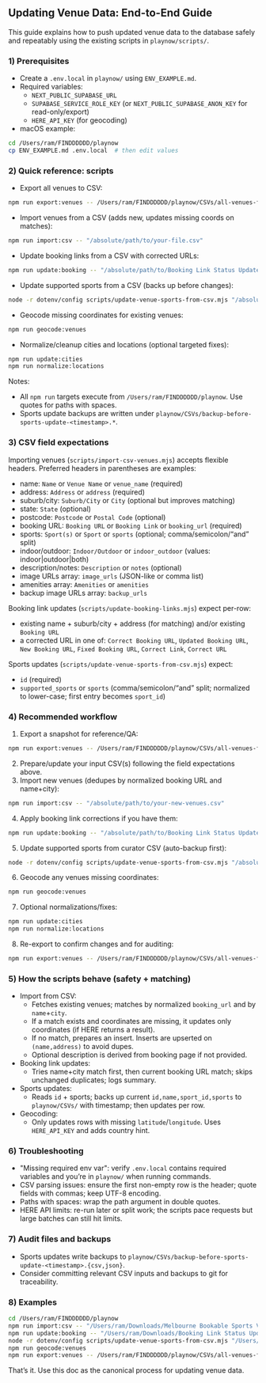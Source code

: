 ## Updating Venue Data: End-to-End Guide

This guide explains how to push updated venue data to the database safely and repeatably using the existing scripts in `playnow/scripts/`.

### 1) Prerequisites

- Create a `.env.local` in `playnow/` using `ENV_EXAMPLE.md`.
- Required variables:
  - `NEXT_PUBLIC_SUPABASE_URL`
  - `SUPABASE_SERVICE_ROLE_KEY` (or `NEXT_PUBLIC_SUPABASE_ANON_KEY` for read-only/export)
  - `HERE_API_KEY` (for geocoding)
- macOS example:
```bash
cd /Users/ram/FINDDDDDD/playnow
cp ENV_EXAMPLE.md .env.local  # then edit values
```

### 2) Quick reference: scripts

- Export all venues to CSV:
```bash
npm run export:venues -- /Users/ram/FINDDDDDD/playnow/CSVs/all-venues-from-db.csv
```
- Import venues from a CSV (adds new, updates missing coords on matches):
```bash
npm run import:csv -- "/absolute/path/to/your-file.csv"
```
- Update booking links from a CSV with corrected URLs:
```bash
npm run update:booking -- "/absolute/path/to/Booking Link Status Updated.csv"
```
- Update supported sports from a CSV (backs up before changes):
```bash
node -r dotenv/config scripts/update-venue-sports-from-csv.mjs "/absolute/path/to/Venue Sports Verified Data.csv"
```
- Geocode missing coordinates for existing venues:
```bash
npm run geocode:venues
```
- Normalize/cleanup cities and locations (optional targeted fixes):
```bash
npm run update:cities
npm run normalize:locations
```

Notes:
- All `npm run` targets execute from `/Users/ram/FINDDDDDD/playnow`. Use quotes for paths with spaces.
- Sports update backups are written under `playnow/CSVs/backup-before-sports-update-<timestamp>.*`.

### 3) CSV field expectations

Importing venues (`scripts/import-csv-venues.mjs`) accepts flexible headers. Preferred headers in parentheses are examples:
- name: `Name` or `Venue Name` or `venue_name` (required)
- address: `Address` or `address` (required)
- suburb/city: `Suburb/City` or `City` (optional but improves matching)
- state: `State` (optional)
- postcode: `Postcode` or `Postal Code` (optional)
- booking URL: `Booking URL` or `Booking Link` or `booking_url` (required)
- sports: `Sport(s)` or `Sport` or `sports` (optional; comma/semicolon/“and” split)
- indoor/outdoor: `Indoor/Outdoor` or `indoor_outdoor` (values: indoor|outdoor|both)
- description/notes: `Description` or `notes` (optional)
- image URLs array: `image_urls` (JSON-like or comma list)
- amenities array: `Amenities` or `amenities`
- backup image URLs array: `backup_urls`

Booking link updates (`scripts/update-booking-links.mjs`) expect per-row:
- existing name + suburb/city + address (for matching) and/or existing `Booking URL`
- a corrected URL in one of: `Correct Booking URL`, `Updated Booking URL`, `New Booking URL`, `Fixed Booking URL`, `Correct Link`, `Correct URL`

Sports updates (`scripts/update-venue-sports-from-csv.mjs`) expect:
- `id` (required)
- `supported_sports` or `sports` (comma/semicolon/“and” split; normalized to lower-case; first entry becomes `sport_id`)

### 4) Recommended workflow

1. Export a snapshot for reference/QA:
```bash
npm run export:venues -- /Users/ram/FINDDDDDD/playnow/CSVs/all-venues-from-db.csv
```
2. Prepare/update your input CSV(s) following the field expectations above.
3. Import new venues (dedupes by normalized booking URL and name+city):
```bash
npm run import:csv -- "/absolute/path/to/your-new-venues.csv"
```
4. Apply booking link corrections if you have them:
```bash
npm run update:booking -- "/absolute/path/to/Booking Link Status Updated.csv"
```
5. Update supported sports from curator CSV (auto-backup first):
```bash
node -r dotenv/config scripts/update-venue-sports-from-csv.mjs "/absolute/path/to/Venue Sports Verified Data.csv"
```
6. Geocode any venues missing coordinates:
```bash
npm run geocode:venues
```
7. Optional normalizations/fixes:
```bash
npm run update:cities
npm run normalize:locations
```
8. Re-export to confirm changes and for auditing:
```bash
npm run export:venues -- /Users/ram/FINDDDDDD/playnow/CSVs/all-venues-from-db.csv
```

### 5) How the scripts behave (safety + matching)

- Import from CSV:
  - Fetches existing venues; matches by normalized `booking_url` and by `name`+`city`.
  - If a match exists and coordinates are missing, it updates only coordinates (if HERE returns a result).
  - If no match, prepares an insert. Inserts are upserted on `(name,address)` to avoid dupes.
  - Optional description is derived from booking page if not provided.
- Booking link updates:
  - Tries name+city match first, then current booking URL match; skips unchanged duplicates; logs summary.
- Sports updates:
  - Reads `id` + sports; backs up current `id,name,sport_id,sports` to `playnow/CSVs/` with timestamp; then updates per row.
- Geocoding:
  - Only updates rows with missing `latitude`/`longitude`. Uses `HERE_API_KEY` and adds country hint.

### 6) Troubleshooting

- "Missing required env var": verify `.env.local` contains required variables and you’re in `playnow/` when running commands.
- CSV parsing issues: ensure the first non-empty row is the header; quote fields with commas; keep UTF-8 encoding.
- Paths with spaces: wrap the path argument in double quotes.
- HERE API limits: re-run later or split work; the scripts pace requests but large batches can still hit limits.

### 7) Audit files and backups

- Sports updates write backups to `playnow/CSVs/backup-before-sports-update-<timestamp>.{csv,json}`.
- Consider committing relevant CSV inputs and backups to git for traceability.

### 8) Examples

```bash
cd /Users/ram/FINDDDDDD/playnow
npm run import:csv -- "/Users/ram/Downloads/Melbourne Bookable Sports Venues.csv"
npm run update:booking -- "/Users/ram/Downloads/Booking Link Status Updated.csv"
node -r dotenv/config scripts/update-venue-sports-from-csv.mjs "/Users/ram/Downloads/Venue Sports Verified Data.csv"
npm run geocode:venues
npm run export:venues -- /Users/ram/FINDDDDDD/playnow/CSVs/all-venues-from-db.csv
```

That’s it. Use this doc as the canonical process for updating venue data.


